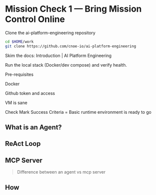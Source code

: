 # Mission Check 1 — Bring Mission Control Online

Clone the ai-platform-engineering repository

```bash
cd $HOME/work
git clone https://github.com/cnoe-io/ai-platform-engineering
```

Skim the docs: Introduction | AI Platform Engineering

Run the local stack (Docker/dev compose) and verify health.

Pre-requisites

Docker

Github token and access

VM is sane

Check Mark Success Criteria = Basic runtime environment is ready to go


## What is an Agent?

## ReAct Loop

## MCP Server

> Difference between an agent vs mcp server

## How
